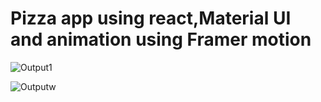 # Pizza app using react,Material UI and animation using Framer motion

![Output1](https://user-images.githubusercontent.com/34498180/232247139-f00cfce7-6b4e-474b-a288-f8a1a54b8f3f.png)

![Outputw](https://user-images.githubusercontent.com/34498180/232247187-726afa7d-4a0f-4710-8b4a-bd52573125b7.png)
